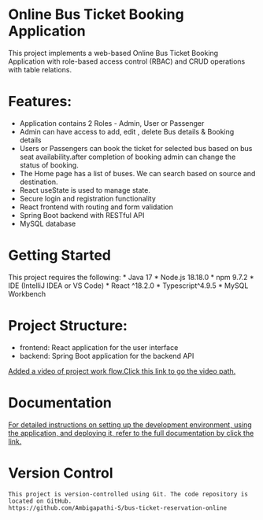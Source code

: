 # Online Bus Ticket Booking Application
This project implements a web-based Online Bus Ticket Booking Application with role-based access control (RBAC) and CRUD operations with table relations.

# Features:
   * Application contains 2 Roles - Admin, User or Passenger
   * Admin can have access to add, edit , delete Bus details & Booking details
   * Users or Passengers can book the ticket for selected bus based on bus seat availability.after completion of booking admin can change the status of booking.
   * The Home page has a list of buses. We can search based on source and destination.
   * React useState is used to manage state.
   * Secure login and registration functionality
   * React frontend with routing and form validation
   * Spring Boot backend with RESTful API
   * MySQL database

# Getting Started
 This project requires the following:
     * Java 17
     * Node.js 18.18.0
     * npm 9.7.2
     * IDE (IntelliJ IDEA or VS Code)
     * React ^18.2.0
     * Typescript^4.9.5
     * MySQL Workbench
    
# Project Structure:
   * frontend: React application for the user interface
   * backend: Spring Boot application for the backend API
     
   [ Added a video of project work flow.Click this link to go the video path.](https://github.com/Ambigapathi-S/bus-ticket-reservation-online/blob/main/frontend/public/Book%20Bus%20Online.mp4)
  
# Documentation
   [ For detailed instructions on setting up the development environment, using the application, and deploying it, refer to the full documentation by click the link.](https://docs.google.com/document/d/1yGH-BXNaE4kZy-GHvlZvov3HQXe6KJ24fpBhjIFHP5U/edit)


# Version Control
    This project is version-controlled using Git. The code repository is located on GitHub.
    https://github.com/Ambigapathi-S/bus-ticket-reservation-online
